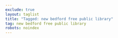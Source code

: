 ```yaml
---
exclude: true
layout: taglist
title: "Tagged: new bedford free public library"
tag: new bedford free public library
robots: noindex
---
```

